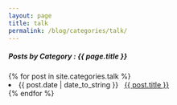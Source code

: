 ```yaml
---
layout: page
title: talk
permalink: /blog/categories/talk/
---
```


<h5> Posts by Category : {{ page.title }} </h5>

<div class="card">
{% for post in site.categories.talk %}
 <li class="category-posts"><span>{{ post.date | date_to_string }}</span> &nbsp; <a href="{{ post.url }}">{{ post.title }}</a></li>
{% endfor %}
</div>